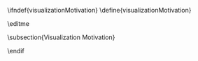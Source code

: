 \ifndef{visualizationMotivation}
\define{visualizationMotivation}

\editme

\subsection{Visualization Motivation}


\endif
